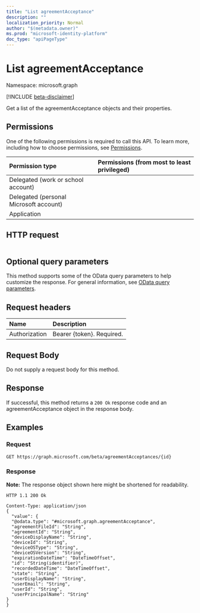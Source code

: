 ```yaml
---
title: "List agreementAcceptance"
description: ""
localization_priority: Normal
author: "$(metadata.owner)"
ms.prod: "microsoft-identity-platform"
doc_type: "apiPageType"
---
```


# List agreementAcceptance

Namespace: microsoft.graph

[!INCLUDE [beta-disclaimer](../../includes/beta-disclaimer.md)]

Get a list of the agreementAcceptance objects and their properties.

## Permissions

One of the following permissions is required to call this API. To learn more, including how to choose permissions, see [Permissions](/graph/permissions-reference).

| Permission type                        | Permissions (from most to least privileged) |
| :------------------------------------- | :------------------------------------------ |
| Delegated (work or school account)     |                                             |
| Delegated (personal Microsoft account) |                                             |
| Application                            |                                             |

## HTTP request

<!-- {
  "blockType": "ignored"
}
-->

```http

```

## Optional query parameters

This method supports some of the OData query parameters to help customize the response. For general information, see [OData query parameters](/graph/query-parameters).

## Request headers

| Name          | Description               |
| :------------ | :------------------------ |
| Authorization | Bearer {token}. Required. |

## Request Body

<!-- Actions and Functions -->

<!-- CRUD Methods -->

Do not supply a request body for this method.

## Response

If successful, this method returns a `200 Ok` response code and an agreementAcceptance object in the response body.

## Examples

### Request

<!-- {
  "blockType": "request",
  "name": "list_agreementacceptance"
}
-->

```http
GET https://graph.microsoft.com/beta/agreementAcceptances/{id}

```

### Response

**Note:** The response object shown here might be shortened for readability.

<!-- {
  "blockType": "response",
  "truncated": true,
  "@odata.type": "microsoft.azure.termsOfUse.agreementAcceptance"
}
-->

```http
HTTP 1.1 200 Ok

Content-Type: application/json
{
  "value": {
  "@odata.type": "#microsoft.graph.agreementAcceptance",
  "agreementFileId": "String",
  "agreementId": "String",
  "deviceDisplayName": "String",
  "deviceId": "String",
  "deviceOSType": "String",
  "deviceOSVersion": "String",
  "expirationDateTime": "DateTimeOffset",
  "id": "String(identifier)",
  "recordedDateTime": "DateTimeOffset",
  "state": "String",
  "userDisplayName": "String",
  "userEmail": "String",
  "userId": "String",
  "userPrincipalName": "String"
}
}

```
